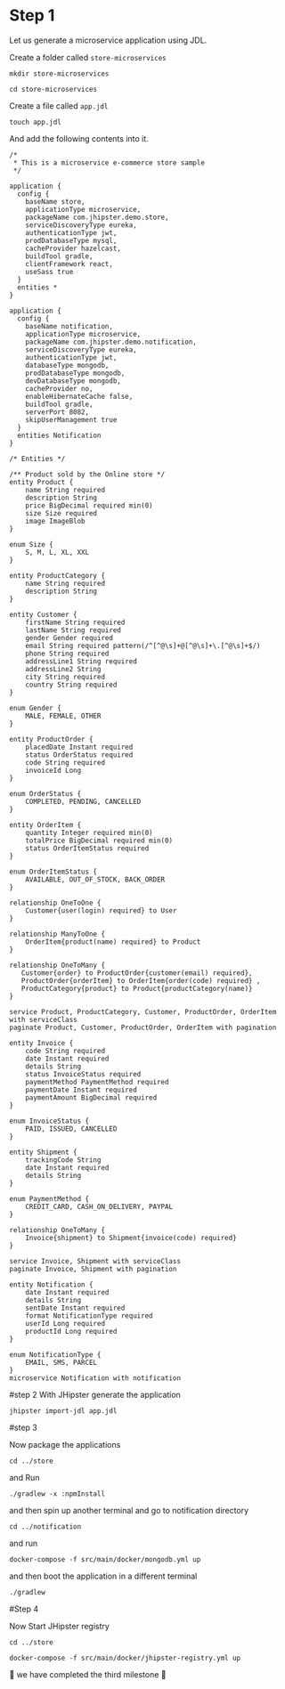 # Step 1

Let us generate a microservice application using JDL.

Create a folder called `store-microservices`

`mkdir store-microservices`

`cd store-microservices`

Create a file called `app.jdl`

`touch app.jdl`

And add the following contents into it.

```
/*
 * This is a microservice e-commerce store sample
 */

application {
  config {
    baseName store,
    applicationType microservice,
    packageName com.jhipster.demo.store,
    serviceDiscoveryType eureka,
    authenticationType jwt,
    prodDatabaseType mysql,
    cacheProvider hazelcast,
    buildTool gradle,
    clientFramework react,
    useSass true
  }
  entities *
}

application {
  config {
    baseName notification,
    applicationType microservice,
    packageName com.jhipster.demo.notification,
    serviceDiscoveryType eureka,
    authenticationType jwt,
    databaseType mongodb,
    prodDatabaseType mongodb,
    devDatabaseType mongodb,
    cacheProvider no,
    enableHibernateCache false,
    buildTool gradle,
    serverPort 8082,
    skipUserManagement true
  }
  entities Notification
}

/* Entities */

/** Product sold by the Online store */
entity Product {
    name String required
    description String
    price BigDecimal required min(0)
    size Size required
    image ImageBlob
}

enum Size {
    S, M, L, XL, XXL
}

entity ProductCategory {
    name String required
    description String
}

entity Customer {
    firstName String required
    lastName String required
    gender Gender required
    email String required pattern(/^[^@\s]+@[^@\s]+\.[^@\s]+$/)
    phone String required
    addressLine1 String required
    addressLine2 String
    city String required
    country String required
}

enum Gender {
    MALE, FEMALE, OTHER
}

entity ProductOrder {
    placedDate Instant required
    status OrderStatus required
    code String required
    invoiceId Long
}

enum OrderStatus {
    COMPLETED, PENDING, CANCELLED
}

entity OrderItem {
    quantity Integer required min(0)
    totalPrice BigDecimal required min(0)
    status OrderItemStatus required
}

enum OrderItemStatus {
    AVAILABLE, OUT_OF_STOCK, BACK_ORDER
}

relationship OneToOne {
    Customer{user(login) required} to User
}

relationship ManyToOne {
	OrderItem{product(name) required} to Product
}

relationship OneToMany {
   Customer{order} to ProductOrder{customer(email) required},
   ProductOrder{orderItem} to OrderItem{order(code) required} ,
   ProductCategory{product} to Product{productCategory(name)}
}

service Product, ProductCategory, Customer, ProductOrder, OrderItem with serviceClass
paginate Product, Customer, ProductOrder, OrderItem with pagination

entity Invoice {
    code String required
    date Instant required
    details String
    status InvoiceStatus required
    paymentMethod PaymentMethod required
    paymentDate Instant required
    paymentAmount BigDecimal required
}

enum InvoiceStatus {
    PAID, ISSUED, CANCELLED
}

entity Shipment {
    trackingCode String
    date Instant required
    details String
}

enum PaymentMethod {
    CREDIT_CARD, CASH_ON_DELIVERY, PAYPAL
}

relationship OneToMany {
    Invoice{shipment} to Shipment{invoice(code) required}
}

service Invoice, Shipment with serviceClass
paginate Invoice, Shipment with pagination

entity Notification {
    date Instant required
    details String
    sentDate Instant required
    format NotificationType required
    userId Long required
    productId Long required
}

enum NotificationType {
    EMAIL, SMS, PARCEL
}
microservice Notification with notification
```

#step 2
With JHipster generate the application

`jhipster import-jdl app.jdl`

#step 3

Now package the applications

`cd ../store`

and Run

`./gradlew -x :npmInstall`

and then spin up another terminal and go to notification directory

`cd ../notification`

and run

`docker-compose -f src/main/docker/mongodb.yml up`

and then boot the application in a different terminal

`./gradlew `


#Step 4

Now Start JHipster registry

`cd ../store`

`docker-compose -f src/main/docker/jhipster-registry.yml up`

:tada: we have completed the third milestone :tada:

